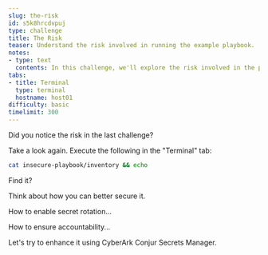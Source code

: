 ```yaml
---
slug: the-risk
id: s5k8hrcdvpuj
type: challenge
title: The Risk
teaser: Understand the risk involved in running the example playbook.
notes:
- type: text
  contents: In this challenge, we'll explore the risk involved in the previous challenge.
tabs:
- title: Terminal
  type: terminal
  hostname: host01
difficulty: basic
timelimit: 300
---
```

Did you notice the risk in the last challenge?

Take a look again. Execute the following in the "Terminal" tab:

```bash
cat insecure-playbook/inventory && echo
```

Find it?

Think about how you can better secure it.

How to enable secret rotation...

How to ensure accountability...

Let's try to enhance it using CyberArk Conjur Secrets Manager.

